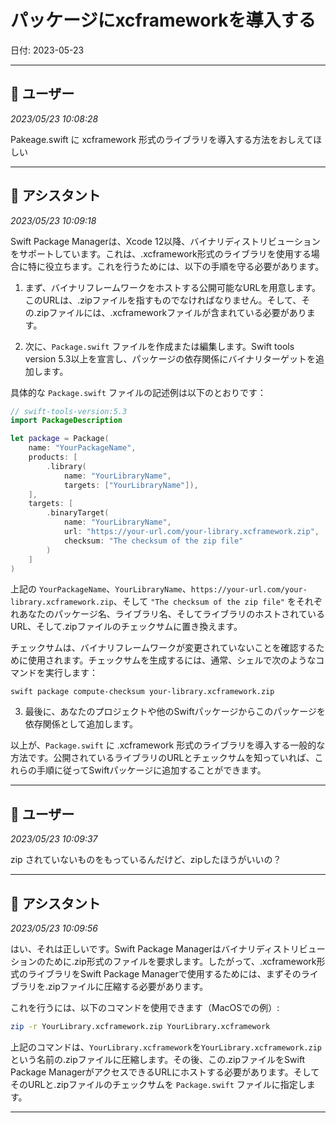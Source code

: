 # パッケージにxcframeworkを導入する

日付: 2023-05-23

---

## 👤 ユーザー
*2023/05/23 10:08:28*

Pakeage.swift に xcframework 形式のライブラリを導入する方法をおしえてほしい

---

## 🤖 アシスタント
*2023/05/23 10:09:18*

Swift Package Managerは、Xcode 12以降、バイナリディストリビューションをサポートしています。これは、.xcframework形式のライブラリを使用する場合に特に役立ちます。これを行うためには、以下の手順を守る必要があります。

1. まず、バイナリフレームワークをホストする公開可能なURLを用意します。このURLは、.zipファイルを指すものでなければなりません。そして、その.zipファイルには、.xcframeworkファイルが含まれている必要があります。

2. 次に、`Package.swift` ファイルを作成または編集します。Swift tools version 5.3以上を宣言し、パッケージの依存関係にバイナリターゲットを追加します。

具体的な `Package.swift` ファイルの記述例は以下のとおりです：

```swift
// swift-tools-version:5.3
import PackageDescription

let package = Package(
    name: "YourPackageName",
    products: [
        .library(
            name: "YourLibraryName",
            targets: ["YourLibraryName"]),
    ],
    targets: [
        .binaryTarget(
            name: "YourLibraryName",
            url: "https://your-url.com/your-library.xcframework.zip",
            checksum: "The checksum of the zip file"
        )
    ]
)
```

上記の `YourPackageName`、`YourLibraryName`、`https://your-url.com/your-library.xcframework.zip`、そして `"The checksum of the zip file"` をそれぞれあなたのパッケージ名、ライブラリ名、そしてライブラリのホストされているURL、そして.zipファイルのチェックサムに置き換えます。

チェックサムは、バイナリフレームワークが変更されていないことを確認するために使用されます。チェックサムを生成するには、通常、シェルで次のようなコマンドを実行します：

```shell
swift package compute-checksum your-library.xcframework.zip
```

3. 最後に、あなたのプロジェクトや他のSwiftパッケージからこのパッケージを依存関係として追加します。

以上が、`Package.swift` に .xcframework 形式のライブラリを導入する一般的な方法です。公開されているライブラリのURLとチェックサムを知っていれば、これらの手順に従ってSwiftパッケージに追加することができます。

---

## 👤 ユーザー
*2023/05/23 10:09:37*

zip されていないものをもっているんだけど、zipしたほうがいいの？

---

## 🤖 アシスタント
*2023/05/23 10:09:56*

はい、それは正しいです。Swift Package Managerはバイナリディストリビューションのために.zip形式のファイルを要求します。したがって、.xcframework形式のライブラリをSwift Package Managerで使用するためには、まずそのライブラリを.zipファイルに圧縮する必要があります。

これを行うには、以下のコマンドを使用できます（MacOSでの例）:

```bash
zip -r YourLibrary.xcframework.zip YourLibrary.xcframework
```

上記のコマンドは、`YourLibrary.xcframework`を`YourLibrary.xcframework.zip`という名前の.zipファイルに圧縮します。その後、この.zipファイルをSwift Package ManagerがアクセスできるURLにホストする必要があります。そしてそのURLと.zipファイルのチェックサムを `Package.swift` ファイルに指定します。

---
